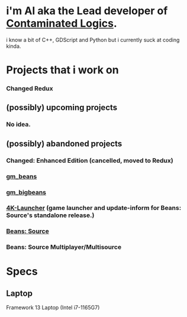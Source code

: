 # i'm Al aka the Lead developer of [Contaminated Logics](https://github.com/contaminatedlogics).
i know a bit of C++, GDScript and Python but i currently suck at coding kinda.

# Projects that i work on
### Changed Redux
## (possibly) upcoming projects
### No idea.

## (possibly) abandoned projects
###  Changed: Enhanced Edition (cancelled, moved to Redux)
### [gm_beans](https://steamcommunity.com/sharedfiles/filedetails/?id=2045610499)
### [gm_bigbeans](https://steamcommunity.com/sharedfiles/filedetails/?id=2051821121)
### [4K-Launcher](https://github.com/LambdaEngineer/4K-Game-Launcher) (game launcher and update-inform for Beans: Source's standalone release.) 
### [Beans: Source](https://github.com/LambdaEngineer/beanssrc)
### Beans: Source Multiplayer/Multisource


# Specs
## Laptop
Framework 13 Laptop (Intel i7-1165G7)
